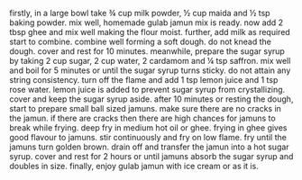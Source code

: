firstly, in a large bowl take ¾ cup milk powder, ½ cup maida and ½ tsp baking powder.
mix well, homemade gulab jamun mix is ready.
now add 2 tbsp ghee and mix well making the flour moist.
further, add milk as required start to combine.
combine well forming a soft dough. do not knead the dough.
cover and rest for 10 minutes.
meanwhile, prepare the sugar syrup by taking 2 cup sugar, 2 cup water, 2 cardamom and ¼ tsp saffron.
mix well and boil for 5 minutes or until the sugar syrup turns sticky. do not attain any string consistency.
turn off the flame and add 1 tsp lemon juice and 1 tsp rose water. lemon juice is added to prevent sugar syrup from crystallizing.
cover and keep the sugar syrup aside.
after 10 minutes or resting the dough, start to prepare small ball sized jamuns.
make sure there are no cracks in the jamun. if there are cracks then there are high chances for jamuns to break while frying.
deep fry in medium hot oil or ghee. frying in ghee gives good flavour to jamuns.
stir continuously and fry on low flame.
fry until the jamuns turn golden brown.
drain off and transfer the jamun into a hot sugar syrup.
cover and rest for 2 hours or until jamuns absorb the sugar syrup and doubles in size.
finally, enjoy gulab jamun with ice cream or as it is.